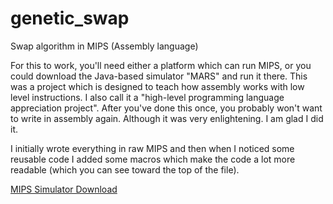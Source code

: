 # genetic_swap
Swap algorithm in MIPS (Assembly language)

For this to work, you'll need either a platform which can run MIPS, or you could download the Java-based simulator "MARS"
and run it there. This was a project which is designed to teach how assembly works with low level instructions. I also call it
a "high-level programming language appreciation project". After you've done this once, you probably won't want to write in
assembly again. Although it was very enlightening. I am glad I did it.

I initially wrote everything in raw MIPS and then when I noticed some reusable code I added some macros which make the code a lot more readable (which you can see toward the top of the file).

[MIPS Simulator Download](http://courses.missouristate.edu/KenVollmar/MARS/index.htm "MIPS Simulator Download")
